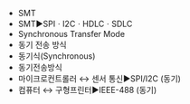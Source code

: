 ﻿- SMT
- SMT▶️SPIㆍI2CㆍHDLCㆍSDLC
- Synchronous Transfer Mode
- 동기 전송 방식
- 동기식(Synchronous)
- 동기전송방식
- 마이크로컨트롤러 ↔ 센서 통신▶️SPI/I2C (동기)
- 컴퓨터 ↔ 구형프린터▶️IEEE-488 (동기)
